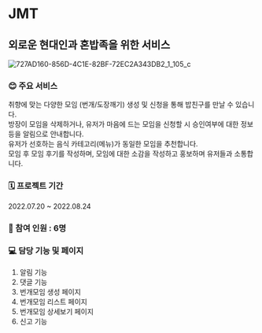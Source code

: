 # JMT
## **외로운 현대인과 혼밥족을 위한 서비스**
![727AD160-856D-4C1E-82BF-72EC2A343DB2_1_105_c](https://user-images.githubusercontent.com/107832113/191229462-3e395045-e15c-40c0-bbeb-49257954d64e.jpeg)

### **😊 주요 서비스** 
취향에 맞는 다양한 모임 (번개/도장깨기) 생성 및 신청을 통해 밥친구를 만날 수 있습니다.<br/>
방장이 모임을 삭제하거나, 유저가 마음에 드는 모임을 신청할 시 승인여부에 대한 정보등을 알림으로 안내합니다.<br/>
유저가 선호하는 음식 카테고리(메뉴)가 동일한 모임을 추천합니다. <br/>
모임 후 모임 후기를 작성하며, 모임에 대한 소감을 작성하고 홍보하며 유저들과 소통합니다.


### **🗓 프로젝트 기간**
2022.07.20 ~ 2022.08.24
### **👥 참여 인원 : 6명**

### **💻 담당 기능 및 페이지**
1. 알림 기능
2. 댓글 기능
3. 번개모임 생성 페이지 
4. 번개모임 리스트 페이지 
5. 번개모임 상세보기 페이지 
6. 신고 기능


